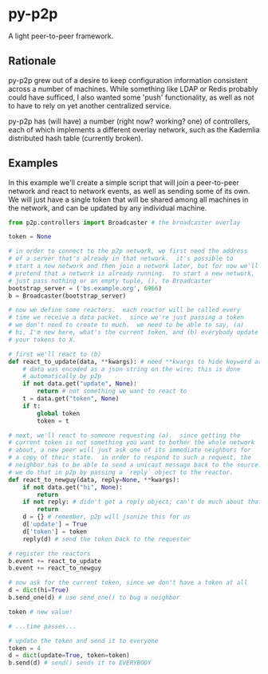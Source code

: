 py-p2p
======

A light peer-to-peer framework.

Rationale
---------

py-p2p grew out of a desire to keep configuration information
consistent across a number of machines.  While something like LDAP
or Redis probably could have sufficed, I also wanted some 'push'
functionality, as well as not to have to rely on yet another
centralized service.

py-p2p has (will have) a number (right now? working? one) of
controllers, each of which implements a different overlay network,
such as the Kademlia distributed hash table (currently broken).

Examples
--------

In this example we'll create a simple script that will join a
peer-to-peer network and react to network events, as well as sending
some of its own.  We will just have a single token that will be
shared among all machines in the network, and can be updated by any
individual machine.

```python
from p2p.controllers import Broadcaster # the broadcaster overlay

token = None

# in order to connect to the p2p network, we first need the address
# of a server that's already in that network.  it's possible to
# start a new network and then join a network later, but for now we'll
# pretend that a network is already running.  to start a new network,
# just pass nothing or an empty tuple, (), to Broadcaster
bootstrap_server = ('bs.example.org', 6966)
b = Broadcaster(bootstrap_server)

# now we define some reactors.  each reactor will be called every
# time we receive a data packet.  since we're just passing a token
# we don't need to create to much.  we need to be able to say, (a)
# hi, I'm new here, what's the current token, and (b) everybody update
# your tokens to X.

# first we'll react to (b)
def react_to_update(data, **kwargs): # need **kwargs to hide keyword arguments we don't care about
    # data was encoded as a json string on the wire; this is done
    # automatically by p2p
    if not data.get("update", None):
        return # not something we want to react to
    t = data.get("token", None)
    if t:
        global token
        token = t

# next, we'll react to someone requesting (a).  since getting the
# current token is not something you want to bother the whole network
# about, a new peer will just ask one of its immediate neighbors for
# a copy of their state.  in order to respond to such a request, the
# neighbor has to be able to send a unicast message back to the source.
# we do that in p2p by passing a `reply` object to the reactor.
def react_to_newguy(data, reply=None, **kwargs):
    if not data.get("hi", None):
        return
    if not reply: # didn't get a reply object; can't do much about that
        return
    d = {} # remember, p2p will jsonize this for us
    d['update'] = True
    d['token'] = token
    reply(d) # send the token back to the requester

# register the reactors
b.event += react_to_update
b.event += react_to_newguy

# now ask for the current token, since we don't have a token at all
d = dict(hi=True)
b.send_one(d) # use send_one() to bug a neighbor

token # new value!

# ...time passes...

# update the token and send it to everyone
token = 4
d = dict(update=True, token=token)
b.send(d) # send() sends it to EVERYBODY
```
